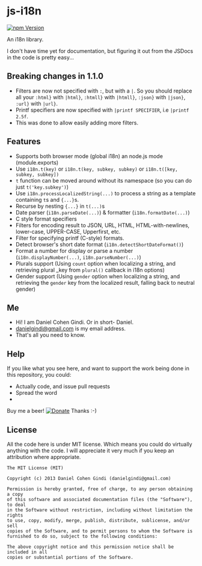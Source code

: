 js-i18n
=======

[![npm Version](https://badge.fury.io/js/js-i18n.png)](https://npmjs.org/package/js-i18n)

An i18n library.

I don't have time yet for documentation, but figuring it out from the JSDocs in the code is pretty easy...

## Breaking changes in 1.1.0

* Filters are now not specified with `:`, but with a `|`. So you should replace all your `:html}` with `|html}`, `:htmll}` with `|htmll}`, `:json}` with `|json}`, `:url}` with `|url}`.
* Printf specifiers are now specified with `|printf SPECIFIER`, i.e `|printf 2.5f`.
* This was done to allow easily adding more filters.

## Features

* Supports both browser mode (global i18n) an node.js mode (module.exports)
* Use `i18n.t(key)` or `i18n.t(key, subkey, subkey)` or `i18n.t([key, subkey, subkey])`
* `t` function can be moved around without its namespace (so you can do just `t('key.subkey')`)
* Use `i18n.processLocalizedString(...)` to process a string as a template containing `t`s and `{...}`s.
* Recurse by nesting `{...}` in `t(...)`s
* Date parser (`i18n.parseDate(...)`) & formatter (`i18n.formatDate(...)`)
* C style format specifiers
* Filters for encoding result to JSON, URL, HTML, HTML-with-newlines, lower-case, UPPER-CASE, Upperfirst, etc.
* Filter for specifying printf (C-style) formats.
* Detect browser's short date format (`i18n.detectShortDateFormat()`)
* Format a number for display or parse a number (`i18n.displayNumber(...)`, `i18n.parseNumber(...)`)
* Plurals support (Using `count` option when localizing a string, and retrieving plural _key from `plural()` callback in i18n options)
* Gender support (Using `gender` option when localizing a string, and retrieving the `gender` key from the localized result, falling back to neutral gender)

## Me
* Hi! I am Daniel Cohen Gindi. Or in short- Daniel.
* danielgindi@gmail.com is my email address.
* That's all you need to know.

## Help

If you like what you see here, and want to support the work being done in this repository, you could:
* Actually code, and issue pull requests
* Spread the word
* 
Buy me a beer! 
[![Donate](https://www.paypalobjects.com/en_US/i/btn/btn_donate_LG.gif)](https://www.paypal.com/cgi-bin/webscr?cmd=_s-xclick&hosted_button_id=G6CELS3E997ZE)
 Thanks :-)

## License

All the code here is under MIT license. Which means you could do virtually anything with the code.
I will appreciate it very much if you keep an attribution where appropriate.

    The MIT License (MIT)
    
    Copyright (c) 2013 Daniel Cohen Gindi (danielgindi@gmail.com)
    
    Permission is hereby granted, free of charge, to any person obtaining a copy
    of this software and associated documentation files (the "Software"), to deal
    in the Software without restriction, including without limitation the rights
    to use, copy, modify, merge, publish, distribute, sublicense, and/or sell
    copies of the Software, and to permit persons to whom the Software is
    furnished to do so, subject to the following conditions:
    
    The above copyright notice and this permission notice shall be included in all
    copies or substantial portions of the Software.
